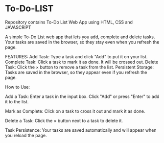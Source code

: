 # To-Do-LIST
Repository contains To-Do List Web App using HTML, CSS and JAVASCRIPT

A simple To-Do List web app that lets you add, complete and delete tasks. Your tasks are saved in the browser, so they stay even when you refresh the page.

FEATURES:
Add Task: Type a task and click "Add" to put it on your list.
Complete Task: Click a task to mark it as done. It will be crossed out.
Delete Task: Click the × button to remove a task from the list.
Persistent Storage: Tasks are saved in the browser, so they appear even if you refresh the page.

How to Use:

Add a Task:
Enter a task in the input box.
Click "Add" or press "Enter" to add it to the list.

Mark as Complete:
Click on a task to cross it out and mark it as done.

Delete a Task:
Click the × button next to a task to delete it.

Task Persistence:
Your tasks are saved automatically and will appear when you reload the page.
